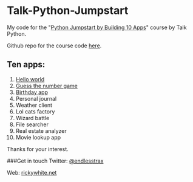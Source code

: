 # Talk-Python-Jumpstart
My code for the "[Python Jumpstart by Building 10 Apps]("https://training.talkpython.fm/courses/explore_python_jumpstart/python-language-jumpstart-building-10-apps")" course by Talk Python.

Github repo for the course code [here]("https://github.com/mikeckennedy/python-jumpstart-course-demos").

Ten apps:
-
1. [Hello world](https://github.com/RWhiteDev/Talk-Python-Jumpstart/tree/master/01_Hello_World)
2. [Guess the number game](https://github.com/RWhiteDev/Talk-Python-Jumpstart/tree/master/02_Guess_Number)
3. [Birthday app](https://github.com/RWhiteDev/Talk-Python-Jumpstart/tree/master/03_Birthday_App)
4. Personal journal
5. Weather client
6. Lol cats factory
7. Wizard battle
8. File searcher
9. Real estate analyzer
10. Movie lookup app

Thanks for your interest.

###Get in touch
Twitter: [@endlesstrax](https://twitter.com/endlesstrax)

Web: [rickywhite.net](http://rickywhite.net) 